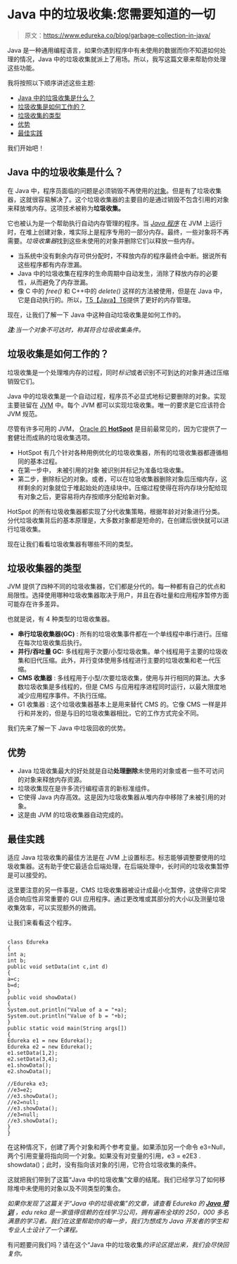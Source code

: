 # Java 中的垃圾收集:您需要知道的一切

> 原文：<https://www.edureka.co/blog/garbage-collection-in-java/>

Java 是一种通用编程语言，如果你遇到程序中有未使用的数据而你不知道如何处理的情况，Java 中的垃圾收集就派上了用场。所以，我写这篇文章来帮助你处理这些功能。

我将按照以下顺序讲述这些主题:

*   [Java 中的垃圾收集是什么？](#What_is_garbage_collection_in_Java?)
*   [垃圾收集是如何工作的？](#How_does_Garbage_Collection_work?)
*   [垃圾收集的类型](#Types_of_Garbage_Collection)
*   [优势](#Advantages)
*   [最佳实践](#Best_Practices)

我们开始吧！

## **Java 中的垃圾收集是什么？**

在 Java 中，程序员面临的问题是必须销毁不再使用的[对象](https://www.edureka.co/blog/java-objects-and-classes/)。但是有了垃圾收集器，这就很容易解决了。这个垃圾收集器的主要目的是通过销毁不包含引用的对象来释放堆内存。这项技术被称为**垃圾收集。**

它也被认为是一个帮助执行自动内存管理的程序。当 [*Java 程序*](https://www.edureka.co/blog/java-programs/) 在 JVM 上运行时，在堆上创建对象，堆实际上是程序专用的一部分内存。最终，一些对象将不再需要。*垃圾收集器*找到这些未使用的对象并删除它们以释放一些内存。

*   当系统中没有剩余内存可供分配时，不释放内存的程序最终会中断。据说所有这些程序都有内存泄漏。
*   Java 中的垃圾收集在程序的生命周期中自动发生，消除了释放内存的必要性，从而避免了内存泄漏。
*   像 C 中的 *free()* 和 C++中的 *delete()* 这样的方法被使用，但是在 Java 中，它是自动执行的。所以，[T5【Java】T6](https://www.edureka.co/blog/java-tutorial/)提供了更好的内存管理。

现在，让我们了解一下 Java 中这种自动垃圾收集是如何工作的。

***注**:当一个对象不可达时，称其符合垃圾收集条件。*

## **垃圾收集是如何工作的？**

垃圾收集是一个处理堆内存的过程，同时*标记*或者识别不可到达的对象并通过压缩销毁它们。

Java 中的垃圾收集是一个自动过程，程序员不必显式地标记要删除的对象。实现主要驻留在 [JVM](https://www.edureka.co/blog/what-is-java/#ComponentsinJava) 中。每个 JVM 都可以实现垃圾收集。唯一的要求是它应该符合 JVM 规范。

尽管有许多可用的 JVM， [Oracle 的 **HotSpot**](https://www.oracle.com/technetwork/java/javase/tech/index-jsp-136373.html) 是目前最常见的，因为它提供了一套健壮而成熟的垃圾收集选项。

*   HotSpot 有几个针对各种用例优化的垃圾收集器，所有的垃圾收集器都遵循相同的基本过程。
*   在第一步中，  未被引用的对象  被识别并标记为准备垃圾收集。
*   第二步，删除标记的对象。或者，可以在垃圾收集器删除对象后压缩内存，这样剩余的对象就位于堆起始处的连续块中。压缩过程使得在将内存块分配给现有对象之后，更容易将内存按顺序分配给新对象。

HotSpot 的所有垃圾收集器都实现了分代收集策略，根据年龄对对象进行分类。分代垃圾收集背后的基本原理是，大多数对象都是短命的，在创建后很快就可以进行垃圾收集。

现在让我们看看垃圾收集器有哪些不同的类型。

## **垃圾收集器的类型**

JVM 提供了四种不同的垃圾收集器，它们都是分代的。每一种都有自己的优点和局限性。选择使用哪种垃圾收集器取决于用户，并且在吞吐量和应用程序暂停方面可能存在许多差异。

也就是说，有 4 种类型的垃圾收集器。

*   **串行垃圾收集器(GC)** : 所有的垃圾收集事件都在一个单线程中串行进行。压缩在每次垃圾收集后执行。
*   **并行/吞吐量 GC:** 多线程用于次要/小型垃圾收集。单个线程用于主要的垃圾收集和旧代压缩。此外，并行变体使用多线程进行主要的垃圾收集和老一代压缩。
*   **CMS 收集器** : 多线程用于小型/次要垃圾收集，使用与并行相同的算法。大多数垃圾收集是多线程的，但是 CMS 与应用程序进程同时运行，以最大限度地减少应用程序事件。不执行压缩。
*   G1 收集器 : 这个垃圾收集器基本上是用来替代 CMS 的。它像 CMS 一样是并行和并发的，但是与旧的垃圾收集器相比，它的工作方式完全不同。

我们先来了解一下 Java 中垃圾回收的优势。

## **优势**

*   Java 垃圾收集最大的好处就是自动**处理删除**未使用的对象或者一些不可访问的对象来释放内存资源。
*   垃圾收集现在是许多流行编程语言的新标准组件。
*   它使得 Java 内存高效。这是因为垃圾收集器从堆内存中移除了未被引用的对象。
*   这是由 JVM 的垃圾收集器自动完成的。

## **最佳实践**

适应 Java 垃圾收集的最佳方法是在 JVM 上设置标志。标志能够调整要使用的垃圾收集器。这有助于使它最适合后端处理，在后端处理中，长时间的垃圾收集暂停是可以接受的。

这里要注意的另一件事是，CMS 垃圾收集器被设计成最小化暂停，这使得它非常适合响应性非常重要的 GUI 应用程序。通过更改堆或其部分的大小以及测量垃圾收集效率，可以实现额外的微调。

让我们来看看这个程序。

```

class Edureka
{
int a;
int b;
public void setData(int c,int d)
{
a=c;
b=d;
}
public void showData()
{
System.out.println("Value of a = "+a);
System.out.println("Value of b = "+b);
}
public static void main(String args[])
{
Edureka e1 = new Edureka();
Edureka e2 = new Edureka();
e1.setData(1,2);
e2.setData(3,4);
e1.showData();
e2.showData();

//Edureka e3;
//e3=e2;
//e3.showData();
//e2=null;
//e3.showData();
//e3=null;
//e3.showData();
}
}

```

在这种情况下，创建了两个对象和两个参考变量。如果添加另一个命令 e3=Null，两个引用变量将指向同一个对象。如果没有对变量的引用，e3 = e2E3 . showdata()；此时，没有指向该对象的引用，它符合垃圾收集的条件。

这就把我们带到了这篇“Java 中的垃圾收集”文章的结尾。我们已经学习了如何移除堆中未使用的对象以及不同类型的集合。

*如果你发现了这篇关于“Java 中的垃圾收集”的文章，请查看 Edureka 的 **[Java 培训](https://www.edureka.co/java-j2ee-training-course)** ，edu reka 是一家值得信赖的在线学习公司，拥有遍布全球的 250，000 多名满意的学习者。我们在这里帮助你的每一步，我们为想成为 Java 开发者的学生和专业人士设计了一个课程。*

有问题要问我们吗？请在这个“Java 中的垃圾收集*的评论区提出来，我们会尽快回复你。*